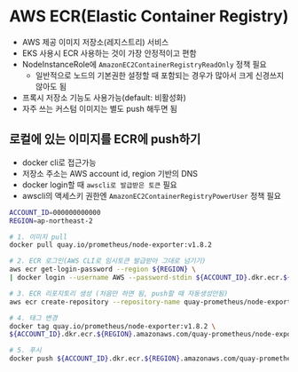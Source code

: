 # AWS ECR(Elastic Container Registry)

- AWS 제공 이미지 저장소(레지스트리) 서비스
- EKS 사용시 ECR 사용하는 것이 가장 안정적이고 편함
- NodeInstanceRole에 `AmazonEC2ContainerRegistryReadOnly` 정책 필요
  - 일반적으로 노드의 기본권한 설정할 때 포함되는 경우가 많아서 크게 신경쓰지 않아도 됨
- 프록시 저장소 기능도 사용가능(default: 비활성화)
- 자주 쓰는 커스텀 이미지는 별도 push 해두면 됨

## 로컬에 있는 이미지를 ECR에 push하기

- docker cli로 접근가능
- 저장소 주소는 AWS account id, region 기반의 DNS
- docker login할 때 `awscli로 발급받은 토큰` 필요
- awscli의 액세스키 권한엔 `AmazonEC2ContainerRegistryPowerUser` 정책 필요

```sh
ACCOUNT_ID=000000000000
REGION=ap-northeast-2

# 1. 이미지 pull
docker pull quay.io/prometheus/node-exporter:v1.8.2

# 2. ECR 로그인(AWS CLI로 임시토큰 발급받아 그대로 넘기기)
aws ecr get-login-password --region ${REGION} \
| docker login --username AWS --password-stdin ${ACCOUNT_ID}.dkr.ecr.${REGION}.amazonaws.com

# 3. ECR 리포지토리 생성 (처음만 하면 됨, push할 때 자동생성안됨)
aws ecr create-repository --repository-name quay-prometheus/node-exporter

# 4. 태그 변경
docker tag quay.io/prometheus/node-exporter:v1.8.2 \
${ACCOUNT_ID}.dkr.ecr.${REGION}.amazonaws.com/quay-prometheus/node-exporter:v1.8.2

# 5. 푸시
docker push ${ACCOUNT_ID}.dkr.ecr.${REGION}.amazonaws.com/quay-prometheus/node-exporter:v1.8.2
```
